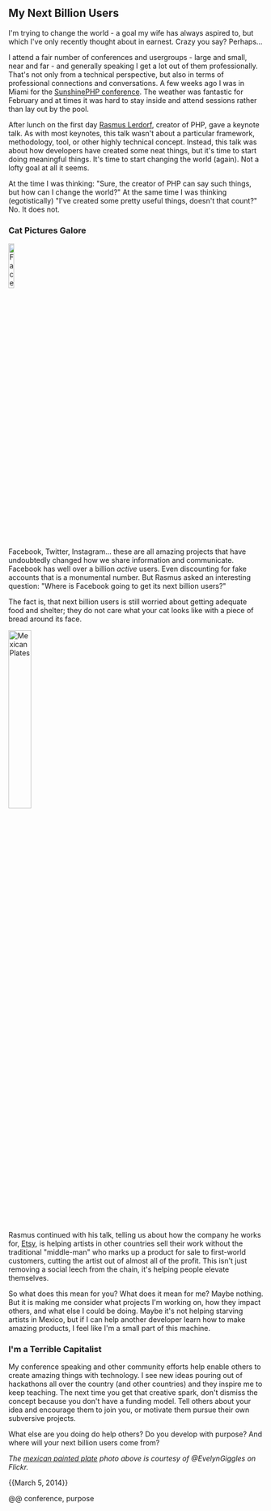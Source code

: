 ## My Next Billion Users

I'm trying to change the world - a goal my wife has always aspired to, but which I've only recently thought about in earnest. Crazy you say? Perhaps...

I attend a fair number of conferences and usergroups - large and small, near and far - and generally speaking I get a lot out of them professionally. That's not only from a technical perspective, but also in terms of professional connections and conversations. A few weeks ago I was in Miami for the [SunshinePHP conference](http://sunshinephp.com "SunshinePHP conference"). The weather was fantastic for February and at times it was hard to stay inside and attend sessions rather than lay out by the pool.

After lunch on the first day [Rasmus Lerdorf](https://twitter.com/rasmus "Rasmus Lerdorf"), creator of PHP, gave a keynote talk. As with most keynotes, this talk wasn't about a particular framework, methodology, tool, or other highly technical concept. Instead, this talk was about how developers have created some neat things, but it's time to start doing meaningful things. It's time to start changing the world (again). Not a lofty goal at all it seems.

At the time I was thinking: "Sure, the creator of PHP can say such things, but how can I change the world?" At the same time I was thinking (egotistically) "I've created some pretty useful things, doesn't that count?" No. It does not.

### Cat Pictures Galore

<img title='Facebook' src='/uploads/facebook.png' class='right' style='width: 15%'>

Facebook, Twitter, Instagram... these are all amazing projects that have undoubtedly changed how we share information and communicate. Facebook has well over a billion *active* users. Even discounting for fake accounts that is a monumental number. But Rasmus asked an interesting question: "Where is Facebook going to get its next billion users?"

The fact is, that next billion users is still worried about getting adequate food and shelter; they do not care what your cat looks like with a piece of bread around its face.

<img title='Mexican Plates' src='/uploads/mexican_plates.jpg' class='left' style='width: 30%'>

Rasmus continued with his talk, telling us about how the company he works for, [Etsy](http://etsy.com/ "Etsy"), is helping artists in other countries sell their work without the traditional "middle-man" who marks up a product for sale to first-world customers, cutting the artist out of almost all of the profit. This isn't just removing a social leech from the chain, it's helping people elevate themselves.

So what does this mean for you? What does it mean for me? Maybe nothing. But it is making me consider what projects I'm working on, how they impact others, and what else I could be doing. Maybe it's not helping starving artists in Mexico, but if I can help another developer learn how to make amazing products, I feel like I'm a small part of this machine.

### I'm a Terrible Capitalist

My conference speaking and other community efforts help enable others to create amazing things with technology. I see new ideas pouring out of hackathons all over the country (and other countries) and they inspire me to keep teaching. The next time you get that creative spark, don't dismiss the concept because you don't have a funding model. Tell others about your idea and encourage them to join you, or motivate them pursue their own subversive projects.

What else are you doing do help others? Do you develop with purpose? And where will your next billion users come from?

<cite>The [mexican painted plate](http://flic.kr/p/6cVcp2 "Mexican painted plate") photo above is courtesy of @EvelynGiggles on Flickr.</cite>

{{March 5, 2014}}

@@ conference, purpose
